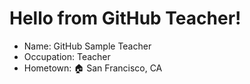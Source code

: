 # Hello from GitHub Teacher!
- Name: GitHub Sample Teacher
- Occupation: Teacher
- Hometown:  :house: San Francisco, CA
